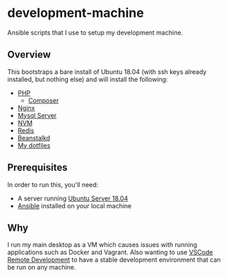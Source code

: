 # development-machine

Ansible scripts that I use to setup my development machine.

## Overview

This bootstraps a bare install of Ubuntu 18.04 (with ssh keys already installed, but nothing else) and will install the following:

- [PHP](https://php.net/)
  - [Composer](https://getcomposer.org/)
- [Nginx](https://www.nginx.com/)
- [Mysql Server](https://dev.mysql.com/)
- [NVM](https://github.com/nvm-sh/nvm)
- [Redis](https://redis.io/)
- [Beanstalkd](https://beanstalkd.github.io/)
- [My dotfiles](https://github.com/RyanTheAllmighty/dotfiles)

## Prerequisites

In order to run this, you'll need:

- A server running [Ubuntu Server 18.04](https://www.ubuntu.com/download/server)
- [Ansible](https://docs.ansible.com/ansible/latest/installation_guide/intro_installation.html) installed on your local machine

## Why

I run my main desktop as a VM which causes issues with running applications such as Docker and Vagrant. Also wanting to use [VSCode Remote Development](https://code.visualstudio.com/docs/remote/ssh) to have a stable development environment that can be run on any machine.
